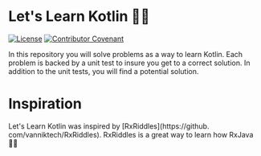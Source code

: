 # Let's Learn Kotlin 🧑‍🏫

[![License](https://img.shields.io/dub/l/vibe-d.svg)](https://github.com/thermondo/lets-learn-kotlin/blob/main/LICENSE)
[![Contributor Covenant](https://img.shields.io/badge/Contributor%20Covenant-2.1-4baaaa.svg)](CODE_OF_CONDUCT.md)

In this repository you will solve problems as a way to learn Kotlin. Each 
problem is backed by a unit test to insure you get to a correct solution. In 
addition to the unit tests, you will find a potential solution.

# Inspiration
 Let's Learn Kotlin was inspired by [RxRiddles](https://github.
 com/vanniktech/RxRiddles). RxRiddles is a great way to learn how RxJava 🧑‍🏫
